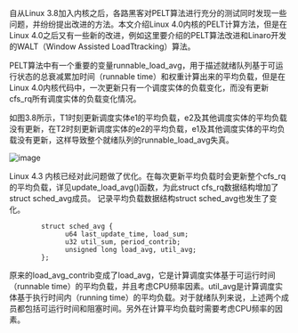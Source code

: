 自从Linux 3.8加入内核之后，各路黑客对PELT算法进行充分的测试同时发现一些问题，并纷纷提出改进的方法。本文介绍Linux 4.0内核的PELT计算方法，但是在Linux 4.0之后又有一些新的改进，例如这里要介绍的PELT算法改进和Linaro开发的WALT（Window Assisted LoadTtracking）算法。

PELT算法中有一个重要的变量runnable_load_avg，用于描述就绪队列基于可运行状态的总衰减累加时间（runnable  time）和权重计算出来的平均负载，但是在Linux 4.0内核代码中，一次更新只有一个调度实体的负载变化，而没有更新cfs_rq所有调度实体的负载变化情况。

如图3.8所示，T1时刻更新调度实体e1的平均负载，e2及其他调度实体的平均负载没有更新，在T2时刻更新调度实体的e2的平均负载，e1及其他调度实体的平均负载没有更新，这样导致整个就绪队列的runnable_load_avg失真。

![image](https://img2024.cnblogs.com/blog/811006/202505/811006-20250512152550130-366986450.png)



Linux 4.3 内核已经对此问题做了优化。在每次更新平均负载时会更新整个cfs_rq的平均负载，详见update_load_avg()函数，为此struct cfs_rq数据结构增加了struct sched_avg成员。 记录平均负载数据结构struct sched_avg也发生了变化。

```
        struct sched_avg {
              u64 last_update_time, load_sum;
              u32 util_sum, period_contrib;
              unsigned long load_avg, util_avg;
        };
```

原来的load_avg_contrib变成了load_avg，它是计算调度实体基于可运行时间（runnable time）的平均负载，并且考虑CPU频率因素。util_avg是计算调度实体基于执行时间内（running time）的平均负载。对于就绪队列来说，上述两个成员都包括可运行时间和阻塞时间。另外在计算平均负载时需要考虑CPU频率的因素。